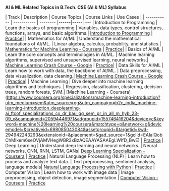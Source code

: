 <b>AI & ML Related Topics in B.Tech. CSE (AI & ML) Syllabus </b>


| Track      | Description | Course Topics | Course Links   | Use Cases | 
| ----------- | ----------- | -------- |------|-----| ---
| Introduction to Programming   | Learn the basics of programming      |   Variables, data types, control structures, functions, arrays, and basic algorithms.|    [Introduction to Programming](https://www.youtube.com/watch?v=t2_Q2BRzeEE&list=PLGjplNEQ1it8-0CmoljS5yeV-GlKSUEt0)      | [Practice](https://github.com/vasuyepuru/Academic-Curriculums/blob/main/AIML/Use%20Cases/INTRODUCTION%20TO%20PROGRAMMING.MD)|
| Mathematics for AI/ML   | Understand the mathematical foundations of AI/ML.      |   Linear algebra, calculus, probability, and statistics.|    [Mathematics for Machine Learning - Coursera](https://www.coursera.org/specializations/mathematics-for-machine-learning-and-data-science)      | [Practice](https://github.com/vasuyepuru/Academic-Curriculums/blob/main/AIML/Use%20Cases/Mathematics%20for%20AIML.MD)|
| Basics of AI/ML   | Learn the core concepts and terminologies in AI/ML.      |   Machine learning algorithms, supervised and unsupervised learning, neural networks.|    [Machine Learning Crash Course - Google](https://developers.google.com/machine-learning/crash-course)      | [Practice](https://github.com/vasuyepuru/Academic-Curriculums/blob/main/AIML/Use%20Cases/Basics%20of%20AIML.MD)|
| Data Skills for AI/ML   | Learn how to work with data, the backbone of AI/ML.      |   Data preprocessing, data visualization, data cleaning.|    [Machine Learning Crash Course - Google](https://developers.google.com/machine-learning/crash-course)      | [Practice](https://github.com/vasuyepuru/Academic-Curriculums/blob/main/AIML/Use%20Cases/Data%20Skills%20for%20AIML.MD)|
| Machine Learning   | Dive deeper into machine learning algorithms and techniques.      |   Regression, classification, clustering, decision trees, random forests, SVM.|    [Machine Learning  - Coursera](https://www.coursera.org/specializations/machine-learning-introduction?utm_medium=sem&utm_source=gg&utm_campaign=b2c_india_machine-learning-introduction_deeplearning-ai_ftcof_specializations_cx_dr_bau_gg_sem_pr_in_all_m_hyb_23-09_x&campaignid=20594446971&adgroupid=155746416204&device=c&keyword=machine%20learning%20coursera&matchtype=p&network=g&devicemodel=&creativeid=698085043084&assetgroupid=&targetid=kwd- 294942243293&extensionid=&placement=&gad_source=1&gclid=EAIaIQobChMIkem6seOVjAMVHegWBR3xBzAQEAAYASAAEgLWIfD_BwE)      |  [Practice](https://github.com/vasuyepuru/Academic-Curriculums/blob/main/AIML/Use%20Cases/Data%20Skills%20for%20AIML.MD)
| Deep Learning   | Understand deep learning and neural networks.      |   Neural networks, CNN, RNN, LSTM, GANs|    [Deep Learning Specialization - Coursera](https://www.coursera.org/specializations/deep-learning)      |  [Practice](https://github.com/vasuyepuru/Academic-Curriculums/blob/main/AIML/Use%20Cases/Data%20Skills%20for%20AIML.MD)
| Natural Language Processing (NLP)   | Learn how to process and analyze text data.      |   Text preprocessing, sentiment analysis, language models|    [Natural Language Processing with Python](https://realpython.com/nltk-nlp-python/)      | [Practice](https://github.com/vasuyepuru/Academic-Curriculums/blob/main/AIML/Use%20Cases/Data%20Skills%20for%20AIML.MD)
| Computer Vision  | Learn how to work with image data     |  Image preprocessing, object detection, image segmentation.|    [Computer Vision - Coursera](https://www.coursera.org/learn/introduction-computer-vision-watson-opencv)      | [Practice](https://github.com/vasuyepuru/Academic-Curriculums/blob/main/AIML/Use%20Cases/Data%20Skills%20for%20AIML.MD)
